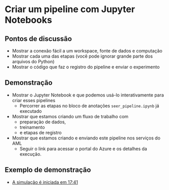 # <a name="build-a-pipeline-with-jupyter-notebooks"></a>Criar um pipeline com Jupyter Notebooks

## <a name="talking-points"></a>Pontos de discussão

* Mostrar a conexão fácil a um workspace, fonte de dados e computação
* Mostrar cada uma das etapas (você pode ignorar grande parte dos arquivos do Python)
* Mostrar o código que faz o registro do pipeline e enviar o experimento

## <a name="demo"></a>Demonstração

* Mostrar o Jupyter Notebook e que podemos usá-lo interativamente para criar esses pipelines
  * Percorrer as etapas no bloco de anotações `seer_pipeline.ipynb` já executado
* Mostrar que estamos criando um fluxo de trabalho com
  * preparação de dados,
  * treinamento
  * e etapas de registro
* Mostrar que estamos criando e enviando este pipeline nos serviços do AML
  * Seguir o link para acessar o portal do Azure e os detalhes da execução.

## <a name="example-demo"></a>Exemplo de demonstração

* [A simulação é iniciada em 17:41](https://youtu.be/UgM8_4fAni8?t=1061)
